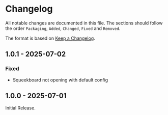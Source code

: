 # Changelog

All notable changes are documented in this file.
The sections should follow the order `Packaging`, `Added`, `Changed`, `Fixed` and `Removed`.

The format is based on [Keep a Changelog](https://keepachangelog.com/en/1.0.0/).

## 1.0.1 - 2025-07-02

### Fixed

- Squeekboard not opening with default config

## 1.0.0 - 2025-07-01

Initial Release.
